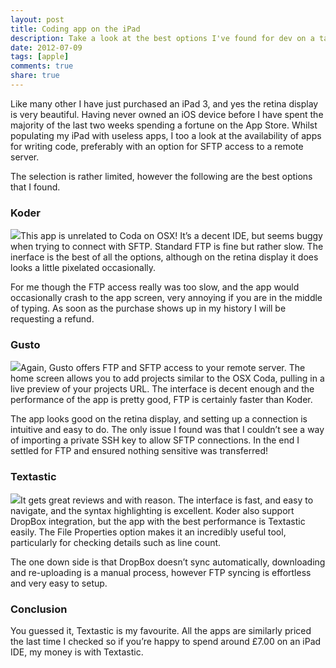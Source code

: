 ```yaml
---
layout: post
title: Coding app on the iPad
description: Take a look at the best options I've found for dev on a tablet
date: 2012-07-09
tags: [apple]
comments: true
share: true
---
```


Like many other I have just purchased an iPad 3, and yes the retina display is very beautiful. Having never owned an iOS device before I have spent the majority of the last two weeks spending a fortune on the App Store. Whilst populating my iPad with useless apps, I too a look at the availability of apps for writing code, preferably with an option for SFTP access to a remote server.




The selection is rather limited, however the following are the best options that I found.





### Koder





[![](http://images.grdnr.io/2012/04/mzl.ymnmlitc.jpg)](http://itunes.apple.com/us/app/koder/id439271237?mt=8&ls=1)This app is unrelated to Coda on OSX! It’s a decent IDE, but seems buggy when trying to connect with SFTP. Standard FTP is fine but rather slow. The inerface is the best of all the options, although on the retina display it does looks a little pixelated occasionally.





For me though the FTP access really was too slow, and the app would occasionally crash to the app screen, very annoying if you are in the middle of typing. As soon as the purchase shows up in my history I will be requesting a refund.





### Gusto





[![](http://images.grdnr.io/2012/04/mzl.inwnsqby.jpg)](http://itunes.apple.com/gb/app/gusto-code-editor-ftp-client/id364906873?mt=8)Again, Gusto offers FTP and SFTP access to your remote server. The home screen allows you to add projects similar to the OSX Coda, pulling in a live preview of your projects URL. The interface is decent enough and the performance of the app is pretty good, FTP is certainly faster than Koder.





The app looks good on the retina display, and setting up a connection is intuitive and easy to do. The only issue I found was that I couldn’t see a way of importing a private SSH key to allow SFTP connections. In the end I settled for FTP and ensured nothing sensitive was transferred!





### Textastic





[![](http://images.grdnr.io/2012/04/mzl.belozhze.jpg)](http://itunes.apple.com/gb/app/id383577124?mt=8)It gets great reviews and with reason. The interface is fast, and easy to navigate, and the syntax highlighting is excellent. Koder also support DropBox integration, but the app with the best performance is Textastic easily. The File Properties option makes it an incredibly useful tool, particularly for checking details such as line count.





The one down side is that DropBox doesn’t sync automatically, downloading and re-uploading is a manual process, however FTP syncing is effortless and very easy to setup.





### Conclusion





You guessed it, Textastic is my favourite. All the apps are similarly priced the last time I checked so if you’re happy to spend around £7.00 on an iPad IDE, my money is with Textastic.

